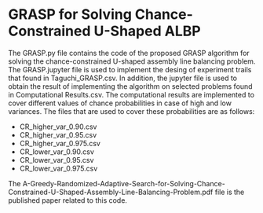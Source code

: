 # GRASP for Solving Chance-Constrained U-Shaped ALBP
The GRASP.py file contains the code of the proposed GRASP algorithm for solving the chance-constrained U-shaped assembly line balancing problem. The GRASP.jupyter file is used to implement the desing of experiment trails that found in Taguchi_GRASP.csv. In addition, the jupyter file is used to obtain the result of implementing the algorithm on selected problems found in Computational Results.csv. The computational results are implemented to cover different values of chance probabilities in case of high and low variances. The files that are used to cover these probabilities are as follows: 
- CR_higher_var_0.90.csv
- CR_higher_var_0.95.csv
- CR_higher_var_0.975.csv
- CR_lower_var_0.90.csv
- CR_lower_var_0.95.csv
- CR_lower_var_0.975.csv

The A-Greedy-Randomized-Adaptive-Search-for-Solving-Chance-Constrained-U-Shaped-Assembly-Line-Balancing-Problem.pdf file is the published paper related to this code.
